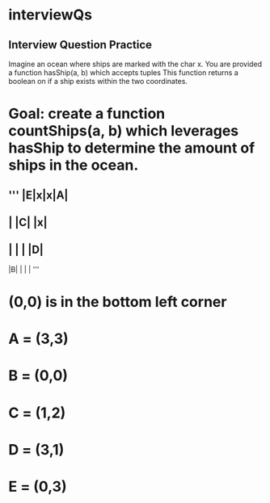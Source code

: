# interviewQs
## Interview Question Practice

Imagine an ocean where ships are marked with the char x.
You are provided a function hasShip(a, b) which accepts tuples
This function returns a boolean on if a ship exists within the two coordinates.

# Goal: create a function countShips(a, b) which leverages hasShip to determine the amount of ships in the ocean.

'''
|E|x|x|A|
---------
| |C| |x|
---------
| | | |D|
---------
|B| | | |
'''
# (0,0) is in the bottom left corner
# A = (3,3)
# B = (0,0)
# C = (1,2)
# D = (3,1)
# E = (0,3)
